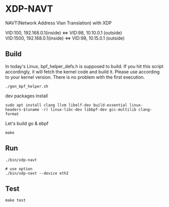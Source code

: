 # XDP-NAVT

NAVT(Network Address Vlan Translation) with XDP

VID:100, 192.168.0.1(inside) <=> VID:98, 10.10.0.1 (outside)  
VID:1500, 192.168.0.1(inside) <=> VID:98, 10.15.0.1 (outside)

## Build
In today's Linux, bpf_helper_defs.h is supposed to build.
If you hit this script accordingly, it will fetch the kernel code and build it.
Please use according to your kernel version.
There is no problem with the first execution.

```shell
./gen_bpf_helper.sh
```

dev packages install

```shell
sudo apt install clang llvm libelf-dev build-essential linux-headers-$(uname -r) linux-libc-dev libbpf-dev gcc-multilib clang-format
```

Let's build go & ebpf
```shell
make
```

## Run
```shell
./bin/xdp-navt

# use option
./bin/xdp-navt --device eth2
```

## Test
```shell
make test
```
